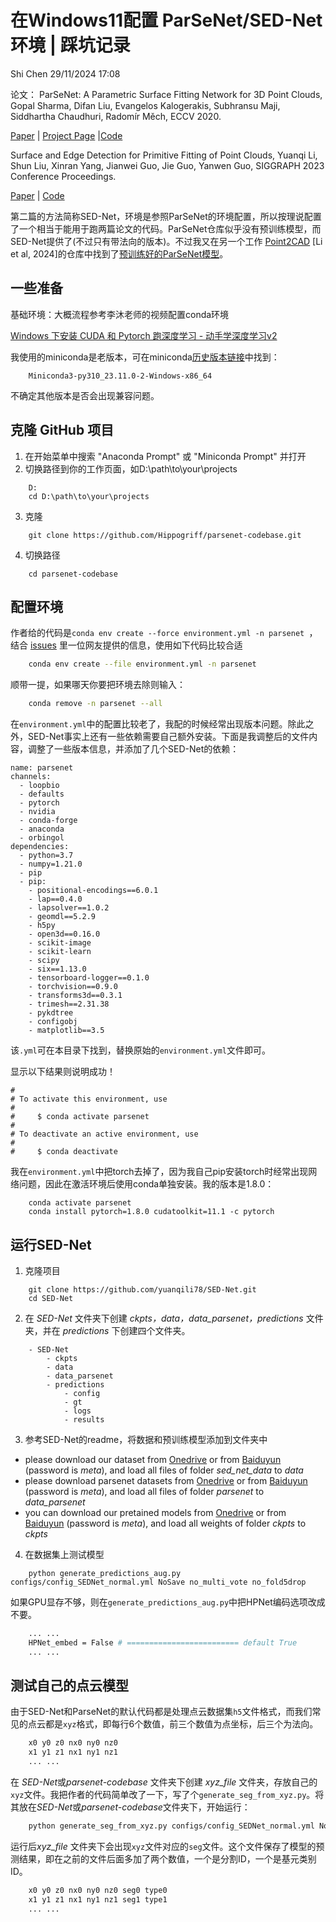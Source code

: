 #  在Windows11配置 ParSeNet/SED-Net 环境 | 踩坑记录
Shi Chen
29/11/2024 17:08

论文：
ParSeNet: A Parametric Surface Fitting Network for 3D Point Clouds,
Gopal Sharma, Difan Liu, Evangelos Kalogerakis, Subhransu Maji, Siddhartha Chaudhuri, Radomír Měch,
ECCV 2020.

[Paper](https://arxiv.org/pdf/2003.12181.pdf) | [Project Page](https://hippogriff.github.io/parsenet/) |[Code](https://github.com/Hippogriff/parsenet-codebase)

Surface and Edge Detection for Primitive Fitting of Point Clouds,
Yuanqi Li, Shun Liu, Xinran Yang, Jianwei Guo, Jie Guo, Yanwen Guo,
SIGGRAPH 2023 Conference Proceedings.

[Paper](https://dl.acm.org/doi/10.1145/3588432.3591522) | [Code](https://github.com/yuanqili78/SED-Net)

第二篇的方法简称SED-Net，环境是参照ParSeNet的环境配置，所以按理说配置了一个相当于能用于跑两篇论文的代码。ParSeNet仓库似乎没有预训练模型，而SED-Net提供了(不过只有带法向的版本)。不过我又在另一个工作 [Point2CAD](https://www.obukhov.ai/point2cad) [Li et al, 2024]的仓库中找到了[预训练好的ParSeNet模型](https://github.com/prs-eth/point2cad/tree/main/point2cad/logs/pretrained_models)。
## 一些准备

基础环境：大概流程参考李沐老师的视频配置conda环境

[Windows 下安装 CUDA 和 Pytorch 跑深度学习 - 动手学深度学习v2](https://www.bilibili.com/video/BV18K411w7Vs/?spm_id_from=333.999.0.0&vd_source=1cbae45260e0699477d7d3036009aa4f)

我使用的miniconda是老版本，可在miniconda[历史版本链接](https://repo.anaconda.com/miniconda/)中找到：
```
	Miniconda3-py310_23.11.0-2-Windows-x86_64
```

不确定其他版本是否会出现兼容问题。

## 克隆 GitHub 项目
1. 在开始菜单中搜索 "Anaconda Prompt" 或 "Miniconda Prompt" 并打开
2. 切换路径到你的工作页面，如D:\path\to\your\projects
```
	D:
	cd D:\path\to\your\projects
```
3. 克隆
```
	git clone https://github.com/Hippogriff/parsenet-codebase.git
```
4. 切换路径
```
	cd parsenet-codebase
```

## 配置环境

作者给的代码是`conda env create --force environment.yml -n parsenet
`，结合 [issues](https://github.com/Hippogriff/parsenet-codebase/issues/9) 里一位网友提供的信息，使用如下代码比较合适
```bash
	conda env create --file environment.yml -n parsenet
```
顺带一提，如果哪天你要把环境去除则输入：
```bash
	conda remove -n parsenet --all
```

在`environment.yml`中的配置比较老了，我配的时候经常出现版本问题。除此之外，SED-Net事实上还有一些依赖需要自己额外安装。下面是我调整后的文件内容，调整了一些版本信息，并添加了几个SED-Net的依赖：
```
name: parsenet
channels:
  - loopbio
  - defaults
  - pytorch
  - nvidia
  - conda-forge
  - anaconda
  - orbingol
dependencies:
  - python=3.7
  - numpy=1.21.0
  - pip
  - pip:
    - positional-encodings==6.0.1
    - lap==0.4.0
    - lapsolver==1.0.2
    - geomdl==5.2.9
    - h5py
    - open3d==0.16.0
    - scikit-image
    - scikit-learn
    - scipy
    - six==1.13.0
    - tensorboard-logger==0.1.0
    - torchvision==0.9.0
    - transforms3d==0.3.1
    - trimesh==2.31.38
    - pykdtree
    - configobj
    - matplotlib==3.5

```
该`.yml`可在本目录下找到，替换原始的`environment.yml`文件即可。

显示以下结果则说明成功！
```
#
# To activate this environment, use
#
#     $ conda activate parsenet
#
# To deactivate an active environment, use
#
#     $ conda deactivate
```

我在`environment.yml`中把torch去掉了，因为我自己pip安装torch时经常出现网络问题，因此在激活环境后使用conda单独安装。我的版本是1.8.0：
```
	conda activate parsenet
	conda install pytorch=1.8.0 cudatoolkit=11.1 -c pytorch
```


## 运行SED-Net
1. 克隆项目
```
	git clone https://github.com/yuanqili78/SED-Net.git
	cd SED-Net
```
2. 在 *SED-Net* 文件夹下创建 *ckpts，data，data_parsenet，predictions* 文件夹，并在 *predictions* 下创建四个文件夹。
```
	- SED-Net
		- ckpts
		- data
		- data_parsenet
		- predictions
			- config
			- gt
			- logs
			- results
```
3. 参考SED-Net的readme，将数据和预训练模型添加到文件夹中
- please download our dataset from [Onedrive](https://1drv.ms/f/s!AkbsfT9Y3igj3Hl9nmpQZsh7Vv5J?e=yOTZfe) or from [Baiduyun](https://pan.baidu.com/s/1apCmf8Xa_rXyRdWl4ybJpg?pwd=meta) (password is *meta*), and load all files of folder *sed_net_data* to *data* 
- please download parsenet datasets from [Onedrive](https://1drv.ms/f/s!AkbsfT9Y3igj3Hr1YQHzC8V0rO2-?e=XfwcSe) or from [Baiduyun](https://pan.baidu.com/s/16fggrr-qQRc2yu6ECQNaoA) (password is *meta*), and load all files of folder *parsenet* to *data_parsenet* 
- you can download our pretained models from [Onedrive](https://1drv.ms/f/s!AkbsfT9Y3igj3Hjl96WnhBMTAsWP?e=Akj76R) or from [Baiduyun](https://pan.baidu.com/s/1rMMD_0VaOGTmpMcIozjp3Q) (password is *meta*), and load all weights of folder *ckpts* to *ckpts*

4. 在数据集上测试模型
```
	python generate_predictions_aug.py configs/config_SEDNet_normal.yml NoSave no_multi_vote no_fold5drop
```
如果GPU显存不够，则在`generate_predictions_aug.py`中把HPNet编码选项改成不要。
``` bash
	... ... 
	HPNet_embed = False # ========================= default True 
	... ... 
```

## 测试自己的点云模型
由于SED-Net和ParseNet的默认代码都是处理点云数据集`h5`文件格式，而我们常见的点云都是`xyz`格式，即每行6个数值，前三个数值为点坐标，后三个为法向。
``` bash
	x0 y0 z0 nx0 ny0 nz0
	x1 y1 z1 nx1 ny1 nz1
	... ... 
```

在 *SED-Net*或*parsenet-codebase* 文件夹下创建 *xyz_file* 文件夹，存放自己的`xyz`文件。我把作者的代码简单改了一下，写了个`generate_seg_from_xyz.py`。将其放在*SED-Net*或*parsenet-codebase*文件夹下，开始运行：

``` bash
	python generate_seg_from_xyz.py configs/config_SEDNet_normal.yml NoSave no_multi_vote no_fold5drop
```

运行后*xyz_file* 文件夹下会出现`xyz`文件对应的`seg`文件。这个文件保存了模型的预测结果，即在之前的文件后面多加了两个数值，一个是分割ID，一个是基元类别ID。
``` bash
	x0 y0 z0 nx0 ny0 nz0 seg0 type0
	x1 y1 z1 nx1 ny1 nz1 seg1 type1
	... ... 
```